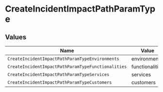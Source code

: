 # CreateIncidentImpactPathParamType


## Values

| Name                                               | Value                                              |
| -------------------------------------------------- | -------------------------------------------------- |
| `CreateIncidentImpactPathParamTypeEnvironments`    | environments                                       |
| `CreateIncidentImpactPathParamTypeFunctionalities` | functionalities                                    |
| `CreateIncidentImpactPathParamTypeServices`        | services                                           |
| `CreateIncidentImpactPathParamTypeCustomers`       | customers                                          |